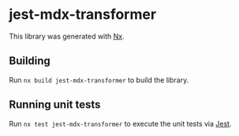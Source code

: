 # jest-mdx-transformer

This library was generated with [Nx](https://nx.dev).

## Building

Run `nx build jest-mdx-transformer` to build the library.

## Running unit tests

Run `nx test jest-mdx-transformer` to execute the unit tests via [Jest](https://jestjs.io).
